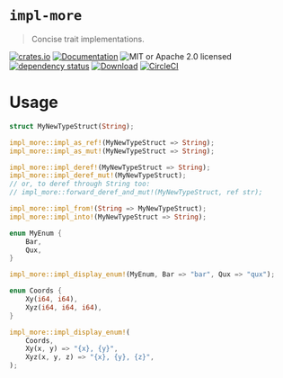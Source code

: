 # `impl-more`

> Concise trait implementations.

[![crates.io](https://img.shields.io/crates/v/impl-more?label=latest)](https://crates.io/crates/impl-more)
[![Documentation](https://docs.rs/impl-more/badge.svg)](https://docs.rs/impl-more/0.1.3)
![MIT or Apache 2.0 licensed](https://img.shields.io/crates/l/impl-more.svg)
<br />
[![dependency status](https://deps.rs/crate/impl-more/0.1.3/status.svg)](https://deps.rs/crate/impl-more/0.1.3)
[![Download](https://img.shields.io/crates/d/impl-more.svg)](https://crates.io/crates/impl-more)
[![CircleCI](https://circleci.com/gh/robjtede/impl-more/tree/main.svg?style=shield)](https://circleci.com/gh/robjtede/impl-more/tree/main)

# Usage

```rust
struct MyNewTypeStruct(String);

impl_more::impl_as_ref!(MyNewTypeStruct => String);
impl_more::impl_as_mut!(MyNewTypeStruct => String);

impl_more::impl_deref!(MyNewTypeStruct => String);
impl_more::impl_deref_mut!(MyNewTypeStruct);
// or, to deref through String too:
// impl_more::forward_deref_and_mut!(MyNewTypeStruct, ref str);

impl_more::impl_from!(String => MyNewTypeStruct);
impl_more::impl_into!(MyNewTypeStruct => String);

enum MyEnum {
    Bar,
    Qux,
}

impl_more::impl_display_enum!(MyEnum, Bar => "bar", Qux => "qux");

enum Coords {
    Xy(i64, i64),
    Xyz(i64, i64, i64),
}

impl_more::impl_display_enum!(
    Coords,
    Xy(x, y) => "{x}, {y}",
    Xyz(x, y, z) => "{x}, {y}, {z}",
);
```
